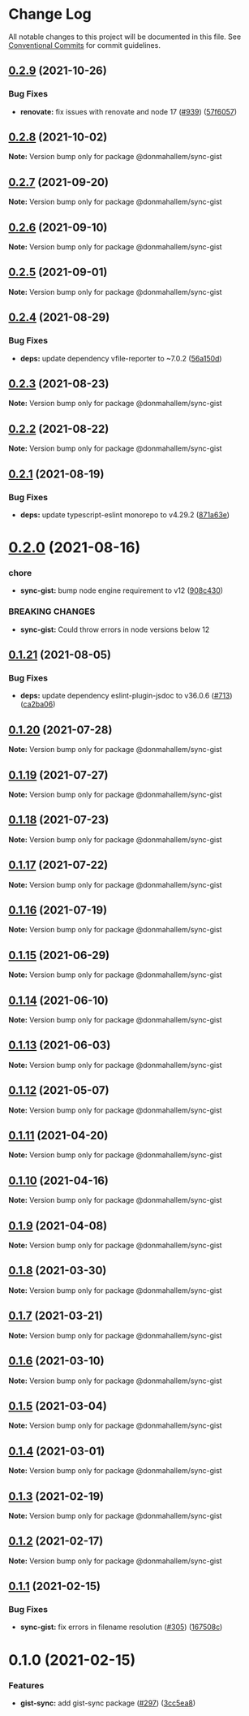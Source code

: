 # Change Log

All notable changes to this project will be documented in this file.
See [Conventional Commits](https://conventionalcommits.org) for commit guidelines.

## [0.2.9](https://github.com/donmahallem/js-libs/compare/@donmahallem/sync-gist@0.2.8...@donmahallem/sync-gist@0.2.9) (2021-10-26)


### Bug Fixes

* **renovate:** fix issues with renovate and node 17 ([#939](https://github.com/donmahallem/js-libs/issues/939)) ([57f6057](https://github.com/donmahallem/js-libs/commit/57f6057542b9b7f8d70a544a37fe36bf98c859dc))





## [0.2.8](https://github.com/donmahallem/js-libs/compare/@donmahallem/sync-gist@0.2.7...@donmahallem/sync-gist@0.2.8) (2021-10-02)

**Note:** Version bump only for package @donmahallem/sync-gist





## [0.2.7](https://github.com/donmahallem/js-libs/compare/@donmahallem/sync-gist@0.2.6...@donmahallem/sync-gist@0.2.7) (2021-09-20)

**Note:** Version bump only for package @donmahallem/sync-gist





## [0.2.6](https://github.com/donmahallem/js-libs/compare/@donmahallem/sync-gist@0.2.5...@donmahallem/sync-gist@0.2.6) (2021-09-10)

**Note:** Version bump only for package @donmahallem/sync-gist





## [0.2.5](https://github.com/donmahallem/js-libs/compare/@donmahallem/sync-gist@0.2.4...@donmahallem/sync-gist@0.2.5) (2021-09-01)

**Note:** Version bump only for package @donmahallem/sync-gist





## [0.2.4](https://github.com/donmahallem/js-libs/compare/@donmahallem/sync-gist@0.2.3...@donmahallem/sync-gist@0.2.4) (2021-08-29)


### Bug Fixes

* **deps:** update dependency vfile-reporter to ~7.0.2 ([56a150d](https://github.com/donmahallem/js-libs/commit/56a150db5020a5e44e5c0f78ce0ef11d2a0f6d90))





## [0.2.3](https://github.com/donmahallem/js-libs/compare/@donmahallem/sync-gist@0.2.2...@donmahallem/sync-gist@0.2.3) (2021-08-23)

**Note:** Version bump only for package @donmahallem/sync-gist





## [0.2.2](https://github.com/donmahallem/js-libs/compare/@donmahallem/sync-gist@0.2.1...@donmahallem/sync-gist@0.2.2) (2021-08-22)

**Note:** Version bump only for package @donmahallem/sync-gist





## [0.2.1](https://github.com/donmahallem/js-libs/compare/@donmahallem/sync-gist@0.2.0...@donmahallem/sync-gist@0.2.1) (2021-08-19)


### Bug Fixes

* **deps:** update typescript-eslint monorepo to v4.29.2 ([871a63e](https://github.com/donmahallem/js-libs/commit/871a63ee706f59c9cf0c681a2582989edd9b1f28))





# [0.2.0](https://github.com/donmahallem/js-libs/compare/@donmahallem/sync-gist@0.1.21...@donmahallem/sync-gist@0.2.0) (2021-08-16)


### chore

* **sync-gist:** bump node engine requirement to v12 ([908c430](https://github.com/donmahallem/js-libs/commit/908c430545648bb213e5960968e3c2492139e15d))


### BREAKING CHANGES

* **sync-gist:** Could throw errors in node versions below 12





## [0.1.21](https://github.com/donmahallem/js-libs/compare/@donmahallem/sync-gist@0.1.20...@donmahallem/sync-gist@0.1.21) (2021-08-05)


### Bug Fixes

* **deps:** update dependency eslint-plugin-jsdoc to v36.0.6 ([#713](https://github.com/donmahallem/js-libs/issues/713)) ([ca2ba06](https://github.com/donmahallem/js-libs/commit/ca2ba06621b095c8c5a1245b108b56cafa9830f3))





## [0.1.20](https://github.com/donmahallem/js-libs/compare/@donmahallem/sync-gist@0.1.19...@donmahallem/sync-gist@0.1.20) (2021-07-28)

**Note:** Version bump only for package @donmahallem/sync-gist





## [0.1.19](https://github.com/donmahallem/js-libs/compare/@donmahallem/sync-gist@0.1.18...@donmahallem/sync-gist@0.1.19) (2021-07-27)

**Note:** Version bump only for package @donmahallem/sync-gist





## [0.1.18](https://github.com/donmahallem/js-libs/compare/@donmahallem/sync-gist@0.1.17...@donmahallem/sync-gist@0.1.18) (2021-07-23)

**Note:** Version bump only for package @donmahallem/sync-gist





## [0.1.17](https://github.com/donmahallem/js-libs/compare/@donmahallem/sync-gist@0.1.16...@donmahallem/sync-gist@0.1.17) (2021-07-22)

**Note:** Version bump only for package @donmahallem/sync-gist





## [0.1.16](https://github.com/donmahallem/js-libs/compare/@donmahallem/sync-gist@0.1.15...@donmahallem/sync-gist@0.1.16) (2021-07-19)

**Note:** Version bump only for package @donmahallem/sync-gist






## [0.1.15](https://github.com/donmahallem/js-libs/compare/@donmahallem/sync-gist@0.1.14...@donmahallem/sync-gist@0.1.15) (2021-06-29)

**Note:** Version bump only for package @donmahallem/sync-gist






## [0.1.14](https://github.com/donmahallem/js-libs/compare/@donmahallem/sync-gist@0.1.13...@donmahallem/sync-gist@0.1.14) (2021-06-10)

**Note:** Version bump only for package @donmahallem/sync-gist






## [0.1.13](https://github.com/donmahallem/js-libs/compare/@donmahallem/sync-gist@0.1.12...@donmahallem/sync-gist@0.1.13) (2021-06-03)

**Note:** Version bump only for package @donmahallem/sync-gist






## [0.1.12](https://github.com/donmahallem/js-libs/compare/@donmahallem/sync-gist@0.1.11...@donmahallem/sync-gist@0.1.12) (2021-05-07)

**Note:** Version bump only for package @donmahallem/sync-gist






## [0.1.11](https://github.com/donmahallem/js-libs/compare/@donmahallem/sync-gist@0.1.10...@donmahallem/sync-gist@0.1.11) (2021-04-20)

**Note:** Version bump only for package @donmahallem/sync-gist






## [0.1.10](https://github.com/donmahallem/js-libs/compare/@donmahallem/sync-gist@0.1.9...@donmahallem/sync-gist@0.1.10) (2021-04-16)

**Note:** Version bump only for package @donmahallem/sync-gist






## [0.1.9](https://github.com/donmahallem/js-libs/compare/@donmahallem/sync-gist@0.1.8...@donmahallem/sync-gist@0.1.9) (2021-04-08)

**Note:** Version bump only for package @donmahallem/sync-gist






## [0.1.8](https://github.com/donmahallem/js-libs/compare/@donmahallem/sync-gist@0.1.7...@donmahallem/sync-gist@0.1.8) (2021-03-30)

**Note:** Version bump only for package @donmahallem/sync-gist






## [0.1.7](https://github.com/donmahallem/js-libs/compare/@donmahallem/sync-gist@0.1.6...@donmahallem/sync-gist@0.1.7) (2021-03-21)

**Note:** Version bump only for package @donmahallem/sync-gist






## [0.1.6](https://github.com/donmahallem/js-libs/compare/@donmahallem/sync-gist@0.1.5...@donmahallem/sync-gist@0.1.6) (2021-03-10)

**Note:** Version bump only for package @donmahallem/sync-gist






## [0.1.5](https://github.com/donmahallem/js-libs/compare/@donmahallem/sync-gist@0.1.4...@donmahallem/sync-gist@0.1.5) (2021-03-04)

**Note:** Version bump only for package @donmahallem/sync-gist






## [0.1.4](https://github.com/donmahallem/js-libs/compare/@donmahallem/sync-gist@0.1.3...@donmahallem/sync-gist@0.1.4) (2021-03-01)

**Note:** Version bump only for package @donmahallem/sync-gist






## [0.1.3](https://github.com/donmahallem/js-libs/compare/@donmahallem/sync-gist@0.1.2...@donmahallem/sync-gist@0.1.3) (2021-02-19)

**Note:** Version bump only for package @donmahallem/sync-gist






## [0.1.2](https://github.com/donmahallem/js-libs/compare/@donmahallem/sync-gist@0.1.1...@donmahallem/sync-gist@0.1.2) (2021-02-17)

**Note:** Version bump only for package @donmahallem/sync-gist






## [0.1.1](https://github.com/donmahallem/js-libs/compare/@donmahallem/sync-gist@0.1.0...@donmahallem/sync-gist@0.1.1) (2021-02-15)


### Bug Fixes

* **sync-gist:** fix errors in filename resolution ([#305](https://github.com/donmahallem/js-libs/issues/305)) ([167508c](https://github.com/donmahallem/js-libs/commit/167508cfc6f62b70470620fd7192171de4b06a6e))






# 0.1.0 (2021-02-15)


### Features

* **gist-sync:** add gist-sync package ([#297](https://github.com/donmahallem/js-libs/issues/297)) ([3cc5ea8](https://github.com/donmahallem/js-libs/commit/3cc5ea8cb1490feebbb4941ffabd1f2c38e3e839))
